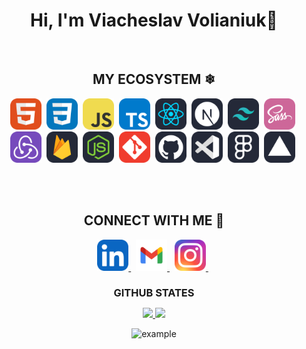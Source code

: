 <!--![Logo](https://user-images.githubusercontent.com/87828904/210168151-ff080cf5-5cd1-49ea-a049-579d09aa5b82.png)-->

<h1 align="center">Hi, I'm Viacheslav Volianiuk👋</h1>
<!--<h3 align="center">I’m a Front-End Developer 💻</h3>-->

<!--<p align="center">
Constantly engaged in self-education, I've been working on multiple web development projects for the last 2 years. The engineering background have allowed me to excel at programming quickly. As a perpetual learner and productivity enthusiast, I am always looking for ways to improve.
</p>-->

<br />

<h2 align="center">MY ECOSYSTEM ❄</h2>

<div align="center">

<img src="https://github.com/tandpfun/skill-icons/blob/main/icons/HTML.svg" alt="HTML" width="50px" />&nbsp;
<img src="https://github.com/tandpfun/skill-icons/blob/main/icons/CSS.svg" alt="CSS" width="50px" />&nbsp;
<img src="https://github.com/tandpfun/skill-icons/blob/main/icons/JavaScript.svg" alt="javascript" width="50px" />&nbsp;
<img src="https://github.com/tandpfun/skill-icons/blob/main/icons/TypeScript.svg" alt="TypeScript" width="50px" />&nbsp;
<img src="https://github.com/tandpfun/skill-icons/blob/main/icons/React-Dark.svg" alt="Reactjs" width="50px" />&nbsp;
<img src="https://github.com/tandpfun/skill-icons/blob/main/icons/NextJS-Dark.svg" alt="Nextjs" width="50px" />&nbsp;
<img src="https://github.com/tandpfun/skill-icons/blob/main/icons/TailwindCSS-Dark.svg" alt="Tailwind" width="50px" />&nbsp;
<img src="https://github.com/tandpfun/skill-icons/blob/main/icons/Sass.svg" alt="SCSS" width="50px" />&nbsp;
<img src="https://github.com/tandpfun/skill-icons/blob/main/icons/Redux.svg" alt="Redux" width="50px" />&nbsp;
<img src="https://github.com/tandpfun/skill-icons/blob/main/icons/Firebase-Dark.svg" alt="Firebase" width="50px" />&nbsp;
<img src="https://github.com/tandpfun/skill-icons/blob/main/icons/NodeJS-Dark.svg" alt="Node.js" width="50px" />&nbsp;
<img src="https://github.com/tandpfun/skill-icons/blob/main/icons/Git.svg" alt="Git" width="50px" />&nbsp;
<img src="https://github.com/tandpfun/skill-icons/blob/main/icons/Github-Dark.svg" alt="Github" width="50px" />&nbsp;
<img src="https://github.com/tandpfun/skill-icons/blob/main/icons/VSCode-Dark.svg" alt="VScode" width="50px" />&nbsp;
<img src="https://github.com/tandpfun/skill-icons/blob/main/icons/Figma-Dark.svg" alt="Figma" width="50px" />&nbsp;
<img src="https://github.com/tandpfun/skill-icons/blob/main/icons/Vercel-Dark.svg" alt="Vercel" width="50px" />&nbsp;

</div>

<br />
<br />

<h2 align="center">CONNECT WITH ME 💬</h2>
<div align="center">
    <a  href="https://www.linkedin.com/in/viacheslav-volianiuk/" target="_blank">
      <img src="https://github.com/tandpfun/skill-icons/blob/main/icons/LinkedIn.svg" alt="Twitter" width="50px" />
    </a>&nbsp;
    <a href="mailto:viacheslav.volianiuk@gmail.com" target="_blank">
     <img src="https://github.com/edent/SuperTinyIcons/blob/master/images/svg/gmail.svg" alt="In" width="50px" />
    </a>&nbsp;
    <a href="https://www.instagram.com/slava_volya/" target="_blank">
     <img src="https://github.com/tandpfun/skill-icons/blob/main/icons/Instagram.svg" alt="In" width="50px" />
    </a>&nbsp;
 
</div>

<br />

<div align="center">
<h3 align="center" style="margin: 5px 10px;">GITHUB STATES</h3>

<p align="center">
  <a href="https://github.com/ViacheslavVolianiuk">
  <img width="49.5%" src="https://github-readme-stats.vercel.app/api?username=ViacheslavVolianiuk&show_icons=true&theme=dark&hide_border=true&icon_color=68ACFE" />
  <img width="49.5%" src="https://github-readme-streak-stats.herokuapp.com/?user=ViacheslavVolianiuk&theme=dark&hide_border=true&ring=68ACFE&fire=FFC400&currStreakLabel=68ACFE" />
  </a>
</p>
</div

<br/>

<!-- [![Viacheslav Volianiuk's Contribution Graph](https://activity-graph.herokuapp.com/graph?username=ViacheslavVolianiuk&hide_border=true&bg_color=151515&color=fff&line=68ACFE&point=68ACFE)](https://github.com/ViacheslavVolianiuk) -->

<p align="center">
  <img  src="https://github.com/ViacheslavVolianiuk/ViacheslavVolianiuk/blob/output/github-contribution-grid-snake.svg"
    alt="example" />
</p>

